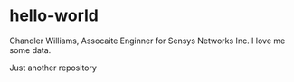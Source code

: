 # hello-world

Chandler Williams, Assocaite Enginner for Sensys Networks Inc. I love me some data.

Just another repository
